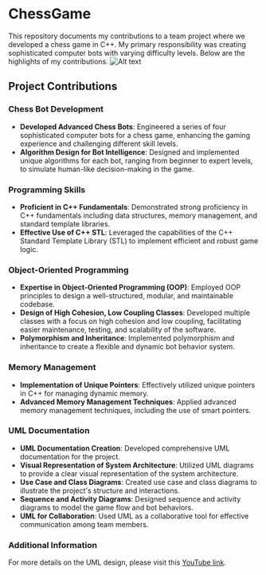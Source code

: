 # ChessGame

This repository documents my contributions to a team project where we developed a chess game in C++. My primary responsibility was creating sophisticated computer bots with varying difficulty levels. Below are the highlights of my contributions.
![Alt text]([https://file.notion.so/f/f/0cb77461-4bdc-4bb0-9aad-7a4ab68e13ff/43605a83-c969-4374-a81f-53492163412f/Untitled.png?id=f142d6a3-695e-442c-86f5-6ef320c9cafe&table=block&spaceId=0cb77461-4bdc-4bb0-9aad-7a4ab68e13ff&expirationTimestamp=1704672000000&signature=8SumxQ-qeYPqh_OyM4MfdqWZXo7_Uhrxe0tIJY362ws&downloadName=Untitled.png](https://file.notion.so/f/f/0cb77461-4bdc-4bb0-9aad-7a4ab68e13ff/43605a83-c969-4374-a81f-53492163412f/Untitled.png?id=f142d6a3-695e-442c-86f5-6ef320c9cafe&table=block&spaceId=0cb77461-4bdc-4bb0-9aad-7a4ab68e13ff&expirationTimestamp=1704672000000&signature=8SumxQ-qeYPqh_OyM4MfdqWZXo7_Uhrxe0tIJY362ws&downloadName=Untitled.png))

## Project Contributions

### Chess Bot Development
- **Developed Advanced Chess Bots**: Engineered a series of four sophisticated computer bots for a chess game, enhancing the gaming experience and challenging different skill levels.
- **Algorithm Design for Bot Intelligence**: Designed and implemented unique algorithms for each bot, ranging from beginner to expert levels, to simulate human-like decision-making in the game.

### Programming Skills
- **Proficient in C++ Fundamentals**: Demonstrated strong proficiency in C++ fundamentals including data structures, memory management, and standard template libraries.
- **Effective Use of C++ STL**: Leveraged the capabilities of the C++ Standard Template Library (STL) to implement efficient and robust game logic.

### Object-Oriented Programming
- **Expertise in Object-Oriented Programming (OOP)**: Employed OOP principles to design a well-structured, modular, and maintainable codebase.
- **Design of High Cohesion, Low Coupling Classes**: Developed multiple classes with a focus on high cohesion and low coupling, facilitating easier maintenance, testing, and scalability of the software.
- **Polymorphism and Inheritance**: Implemented polymorphism and inheritance to create a flexible and dynamic bot behavior system.

### Memory Management
- **Implementation of Unique Pointers**: Effectively utilized unique pointers in C++ for managing dynamic memory.
- **Advanced Memory Management Techniques**: Applied advanced memory management techniques, including the use of smart pointers.

### UML Documentation
- **UML Documentation Creation**: Developed comprehensive UML documentation for the project.
- **Visual Representation of System Architecture**: Utilized UML diagrams to provide a clear visual representation of the system architecture.
- **Use Case and Class Diagrams**: Created use case and class diagrams to illustrate the project's structure and interactions.
- **Sequence and Activity Diagrams**: Designed sequence and activity diagrams to model the game flow and bot behaviors.
- **UML for Collaboration**: Used UML as a collaborative tool for effective communication among team members.

### Additional Information
For more details on the UML design, please visit this [YouTube link](https://youtube.com).

